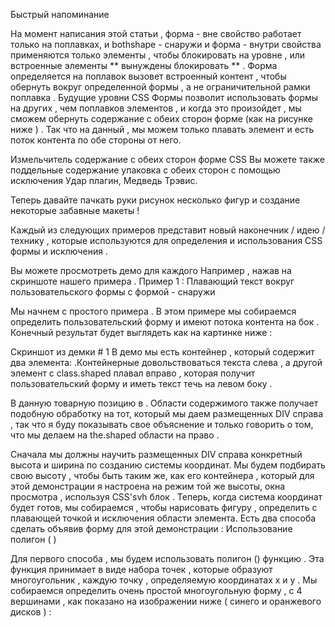 Быстрый напоминание

На момент написания этой статьи , форма - вне свойство работает только на поплавках, и bothshape - снаружи и форма - внутри свойства применяются только элементы , чтобы блокировать на уровне , или встроенные элементы ** вынуждены блокировать ** . Форма определяется на поплавок вызовет встроенный контент , чтобы обернуть вокруг определенной формы , а не ограничительной рамки поплавка . Будущие уровни CSS Формы позволит использовать формы на других , чем поплавков элементов , и когда это произойдет , мы сможем обернуть содержание с обеих сторон форме (как на рисунке ниже ) . Так что на данный , мы можем только плавать элемент и есть поток контента по обе стороны от него.

Измельчитель содержание с обеих сторон форме CSS Вы можете также поддельные содержание упаковка с обеих сторон с помощью исключения Удар плагин, Медведь Трэвис.

Теперь давайте пачкать руки рисунок несколько фигур и создание некоторые забавные макеты !

Каждый из следующих примеров представит новый наконечник / идею / технику , которые используются для определения и использования CSS формы и исключения .

Вы можете просмотреть демо для каждого Например , нажав на скриншоте нашего примера .
Пример 1 : Плавающий текст вокруг пользовательского формы с формой - снаружи

Мы начнем с простого примера . В этом примере мы собираемся определить пользовательский форму и имеют потока контента на бок . Конечный результат будет выглядеть как на картинке ниже :


Скриншот из демки # 1 В демо мы есть контейнер , который содержит два элемента: .Контейнерные довольствоваться текста слева , а другой элемент с class.shaped плавал вправо , которая получит пользовательский форму и иметь текст течь на левом боку .

В данную товарную позицию в . Области содержимого также получает подобную обработку на тот, который мы даем размещенных DIV справа , так что я буду показывать свое объяснение и только говорить о том, что мы делаем на the.shaped области на право .

Сначала мы должны научить размещенных DIV справа конкретный высота и ширина по созданию системы координат. Мы будем подбирать свою высоту , чтобы быть таким же, как его контейнера , который для этой демонстрации я настроена на режим той же высоты, окна просмотра , используя CSS'svh блок .
Теперь, когда система координат будет готов, мы собираемся , чтобы нарисовать фигуру , определить с плавающей точкой и исключения области элемента. Есть два способа сделать объявив форму для этой демонстрации :
Использование полигон ( )

Для первого способа , мы будем использовать полигон () функцию . Эта функция принимает в виде набора точек , которые образуют многоугольник , каждую точку , определяемую координатах х и у . Мы собираемся определить очень простой многоугольную форму , с 4 вершинами , как показано на изображении ниже ( синего и оранжевого дисков ) :